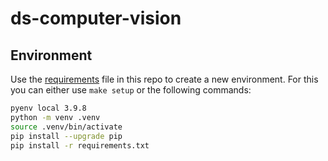 # ds-computer-vision

## Environment 
Use the [requirements](requirements.txt) file in this repo to create a new environment. For this you can either use `make setup` or the following commands:

```BASH
pyenv local 3.9.8
python -m venv .venv
source .venv/bin/activate
pip install --upgrade pip
pip install -r requirements.txt
```
